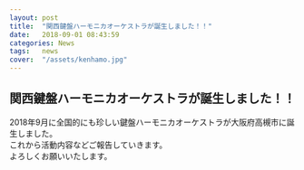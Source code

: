 ```yaml
---
layout: post
title:  "関西鍵盤ハーモニカオーケストラが誕生しました！！"
date:   2018-09-01 08:43:59
categories: News
tags:	news
cover:  "/assets/kenhamo.jpg"
---
```


## 関西鍵盤ハーモニカオーケストラが誕生しました！！

2018年9月に全国的にも珍しい鍵盤ハーモニカオーケストラが大阪府高槻市に誕生しました。<br>
これから活動内容などご報告していきます。<br>
よろしくお願いいたします。<br>


